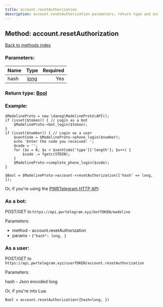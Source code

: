 ```yaml
---
title: account.resetAuthorization
description: account.resetAuthorization parameters, return type and example
---
```

## Method: account.resetAuthorization  
[Back to methods index](index.md)


### Parameters:

| Name     |    Type       | Required |
|----------|:-------------:|---------:|
|hash|[long](../types/long.md) | Yes|


### Return type: [Bool](../types/Bool.md)

### Example:


```
$MadelineProto = new \danog\MadelineProto\API();
if (isset($token)) { // Login as a bot
    $MadelineProto->bot_login($token);
}
if (isset($number)) { // Login as a user
    $sentCode = $MadelineProto->phone_login($number);
    echo 'Enter the code you received: ';
    $code = '';
    for ($x = 0; $x < $sentCode['type']['length']; $x++) {
        $code .= fgetc(STDIN);
    }
    $MadelineProto->complete_phone_login($code);
}

$Bool = $MadelineProto->account->resetAuthorization(['hash' => long, ]);
```

Or, if you're using the [PWRTelegram HTTP API](https://pwrtelegram.xyz):

### As a bot:

POST/GET to `https://api.pwrtelegram.xyz/botTOKEN/madeline`

Parameters:

* method - account.resetAuthorization
* params - `{"hash": long, }`



### As a user:

POST/GET to `https://api.pwrtelegram.xyz/userTOKEN/account.resetAuthorization`

Parameters:

hash - Json encoded long



Or, if you're into Lua:

```
Bool = account.resetAuthorization({hash=long, })
```

